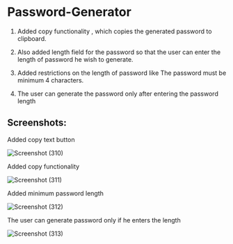 # Password-Generator

1.  Added copy functionality , which copies the generated password to clipboard.

2.  Also added length field for the password so that the user can enter the length of password he wish to generate.

3.  Added restrictions on the length of password like The password must be minimum 4 characters.

4.  The user can generate the password only after entering the password length

## Screenshots:

Added copy text button

![Screenshot (310)](https://user-images.githubusercontent.com/80022302/213731317-0bb0eb92-52b6-4e00-87d4-6687a4c46a72.png)

Added copy functionality

![Screenshot (311)](https://user-images.githubusercontent.com/80022302/213731376-2c2eef34-c57d-4c45-b26c-1718d2164e77.png)

Added minimum password length

![Screenshot (312)](https://user-images.githubusercontent.com/80022302/213731707-af9eb90d-f793-4b0d-822f-38d6e86da0b5.png)

The user can generate password only if he enters the length

![Screenshot (313)](https://user-images.githubusercontent.com/80022302/213732114-ca48bc28-69b4-4498-948a-e2bb5ad2bd40.png)
